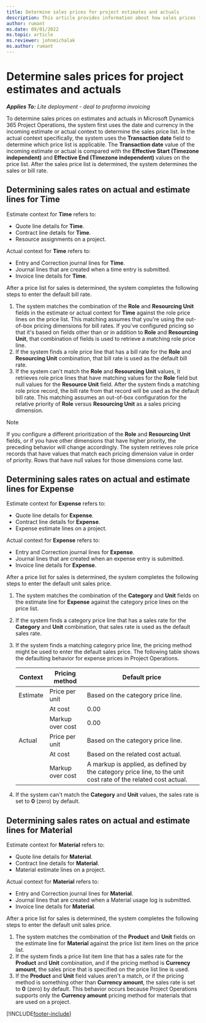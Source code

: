 ```yaml
---
title: Determine sales prices for project estimates and actuals
description: This article provides information about how sales prices for project estimates and actuals are determined.
author: rumant
ms.date: 09/01/2022
ms.topic: article
ms.reviewer: johnmichalak
ms.author: rumant
---
```


# Determine sales prices for project estimates and actuals

_**Applies To:** Lite deployment - deal to proforma invoicing_

To determine sales prices on estimates and actuals in Microsoft Dynamics 365 Project Operations, the system first uses the date and currency in the incoming estimate or actual context to determine the sales price list. In the actual context specifically, the system uses the **Transaction date** field to determine which price list is applicable. The **Transaction date** value of the incoming estimate or actual is compared with the **Effective Start (Timezone independent)** and **Effective End (Timezone independent)** values on the price list. After the sales price list is determined, the system determines the sales or bill rate.

## Determining sales rates on actual and estimate lines for Time

Estimate context for **Time** refers to:

- Quote line details for **Time**.
- Contract line details for **Time**.
- Resource assignments on a project.

Actual context for **Time** refers to:

- Entry and Correction journal lines for **Time**.
- Journal lines that are created when a time entry is submitted.
- Invoice line details for **Time**. 

After a price list for sales is determined, the system completes the following steps to enter the default bill rate.

1. The system matches the combination of the **Role** and **Resourcing Unit** fields in the estimate or actual context for **Time** against the role price lines on the price list. This matching assumes that you're using the out-of-box pricing dimensions for bill rates. If you've configured pricing so that it's based on fields other than or in addition to **Role** and **Resourcing Unit**, that combination of fields is used to retrieve a matching role price line.
1. If the system finds a role price line that has a bill rate for the **Role** and **Resourcing Unit** combination, that bill rate is used as the default bill rate.
1. If the system can't match the **Role** and **Resourcing Unit** values, it retrieves role price lines that have matching values for the **Role** field but null values for the **Resource Unit** field. After the system finds a matching role price record, the bill rate from that record will be used as the default bill rate. This matching assumes an out-of-box configuration for the relative priority of **Role** versus **Resourcing Unit** as a sales pricing dimension.

> [!NOTE]
> If you configure a different prioritization of the **Role** and **Resourcing Unit** fields, or if you have other dimensions that have higher priority, the preceding behavior will change accordingly. The system retrieves role price records that have values that match each pricing dimension value in order of priority. Rows that have null values for those dimensions come last.

## Determining sales rates on actual and estimate lines for Expense

Estimate context for **Expense** refers to:

- Quote line details for **Expense**.
- Contract line details for **Expense**.
- Expense estimate lines on a project.

Actual context for **Expense** refers to:

- Entry and Correction journal lines for **Expense**.
- Journal lines that are created when an expense entry is submitted.
- Invoice line details for **Expense**. 

After a price list for sales is determined, the system completes the following steps to enter the default unit sales price.

1. The system matches the combination of the **Category** and **Unit** fields on the estimate line for **Expense** against the category price lines on the price list.
1. If the system finds a category price line that has a sales rate for the **Category** and **Unit** combination, that sales rate is used as the default sales rate.
1. If the system finds a matching category price line, the pricing method might be used to enter the default sales price. The following table shows the defaulting behavior for expense prices in Project Operations.

    | Context | Pricing method | Default price |
    | --- | --- | --- |
    | Estimate | Price per unit | Based on the category price line. |
    |        | At cost | 0.00 |
    |        | Markup over cost | 0.00 |
    | Actual | Price per unit | Based on the category price line. |
    |        | At cost | Based on the related cost actual. |
    |        | Markup over cost | A markup is applied, as defined by the category price line, to the unit cost rate of the related cost actual. |

1. If the system can't match the **Category** and **Unit** values, the sales rate is set to **0** (zero) by default.

## Determining sales rates on actual and estimate lines for Material

Estimate context for **Material** refers to:

- Quote line details for **Material**.
- Contract line details for **Material**.
- Material estimate lines on a project.

Actual context for **Material** refers to:

- Entry and Correction journal lines for **Material**.
- Journal lines that are created when a Material usage log is submitted.
- Invoice line details for **Material**. 

After a price list for sales is determined, the system completes the following steps to enter the default unit sales price.

1. The system matches the combination of the **Product** and **Unit** fields on the estimate line for **Material** against the price list item lines on the price list.
1. If the system finds a price list item line that has a sales rate for the **Product** and **Unit** combination, and if the pricing method is **Currency amount**, the sales price that is specified on the price list line is used. 
1. If the **Product** and **Unit** field values aren't a match, or if the pricing method is something other than **Currency amount**, the sales rate is set to **0** (zero) by default. This behavior occurs because Project Operations supports only the **Currency amount** pricing method for materials that are used on a project.

[!INCLUDE[footer-include](../../includes/footer-banner.md)]
